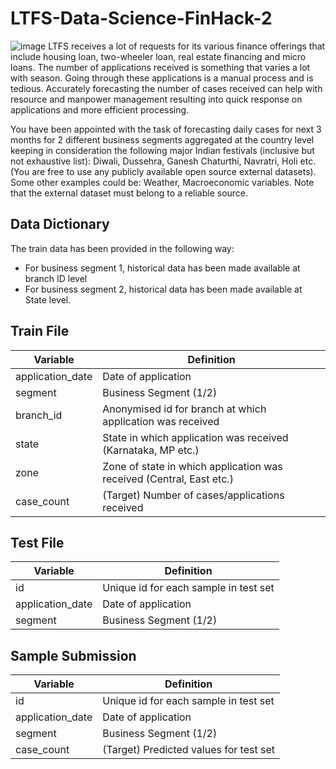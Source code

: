 # LTFS-Data-Science-FinHack-2
![image](https://user-images.githubusercontent.com/37707687/73077779-da0e6c80-3ee6-11ea-9df0-a5b72de51cf8.png)
LTFS receives a lot of requests for its various finance offerings that include housing loan, two-wheeler loan, real estate financing and micro loans. The number of applications received is something that varies a lot with season. Going through these applications is a manual process and is tedious. Accurately forecasting the number of cases received can help with resource and manpower management resulting into quick response on applications and more efficient processing.

You have been appointed with the task of forecasting daily cases for next 3 months for 2 different business segments aggregated at the country level keeping in consideration the following major Indian festivals (inclusive but not exhaustive list): Diwali, Dussehra, Ganesh Chaturthi, Navratri, Holi etc. (You are free to use any publicly available open source external datasets). Some other examples could be:
Weather, Macroeconomic variables. Note that the external dataset must belong to a reliable source.

## Data Dictionary
The train data has been provided in the following way:
  - For business segment 1, historical data has been made available at branch ID level
  - For business segment 2, historical data has been made available at State level.
 
## Train File
| Variable             |  Definition        |
| ---------------------| -------------------|
| application_date     | Date of application     |
| segment              | Business Segment (1/2)     |
| branch_id            | Anonymised id for branch at which application was received     |
| state                | State in which application was received (Karnataka, MP etc.)     |
| zone                 | Zone of state in which application was received (Central, East etc.)     |
| case_count           | (Target) Number of cases/applications received  |

## Test File
| Variable             |  Definition        |
| ---------------------| -------------------|
| id                   | Unique id for each sample in test set     |
| application_date     | Date of application     |
| segment              | Business Segment (1/2)     |

## Sample Submission
| Variable             |  Definition        |
| ---------------------| -------------------|
| id                   | Unique id for each sample in test set     |
| application_date     | Date of application     |
| segment              | Business Segment (1/2)     |
| case_count           | (Target) Predicted values for test set  |
